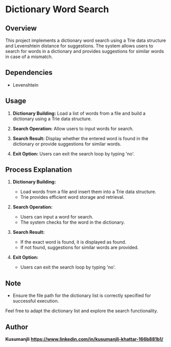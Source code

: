 # Dictionary Word Search

## Overview
This project implements a dictionary word search using a Trie data structure and Levenshtein distance for suggestions. The system allows users to search for words in a dictionary and provides suggestions for similar words in case of a mismatch.

## Dependencies
- Levenshtein

## Usage

1. **Dictionary Building:** Load a list of words from a file and build a dictionary using a Trie data structure.

2. **Search Operation:** Allow users to input words for search.

3. **Search Result:** Display whether the entered word is found in the dictionary or provide suggestions for similar words.

4. **Exit Option:** Users can exit the search loop by typing 'no'.

## Process Explanation

1. **Dictionary Building:**
   - Load words from a file and insert them into a Trie data structure.
   - Trie provides efficient word storage and retrieval.

2. **Search Operation:**
   - Users can input a word for search.
   - The system checks for the word in the dictionary.

3. **Search Result:**
   - If the exact word is found, it is displayed as found.
   - If not found, suggestions for similar words are provided.

4. **Exit Option:**
   - Users can exit the search loop by typing 'no'.

## Note
- Ensure the file path for the dictionary list is correctly specified for successful execution.

Feel free to adapt the dictionary list and explore the search functionality.

## Author
**Kusumanjli**
**https://www.linkedin.com/in/kusumanjli-khattar-166b881b1/**
